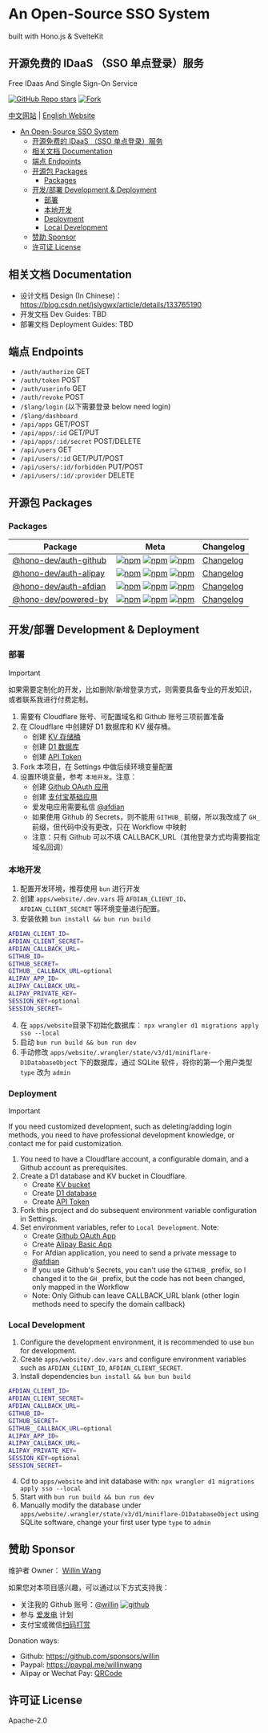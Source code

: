 # An Open-Source SSO System

built with Hono.js & SvelteKit

## 开源免费的 IDaaS （SSO 单点登录）服务

Free IDaas And Single Sign-On Service

[![GitHub Repo stars](https://img.shields.io/github/stars/willin/sso?style=social)](https://github.com/willin/sso) [![Fork](https://img.shields.io/github/contributors/willin/sso)](https://github.com/willin/sso/fork)

[中文网站](https://sso.willin.wang) | [English Website](https://sso.willin.wang/en)

<!-- START doctoc generated TOC please keep comment here to allow auto update -->
<!-- DON'T EDIT THIS SECTION, INSTEAD RE-RUN doctoc TO UPDATE -->

- [An Open-Source SSO System](#an-open-source-sso-system)
  - [开源免费的 IDaaS （SSO 单点登录）服务](#开源免费的-idaas-sso-单点登录服务)
  - [相关文档 Documentation](#相关文档-documentation)
  - [端点 Endpoints](#端点-endpoints)
  - [开源包 Packages](#开源包-packages)
    - [Packages](#packages)
  - [开发/部署 Development \& Deployment](#开发部署-development--deployment)
    - [部署](#部署)
    - [本地开发](#本地开发)
    - [Deployment](#deployment)
    - [Local Development](#local-development)
  - [赞助 Sponsor](#赞助-sponsor)
  - [许可证 License](#许可证-license)

<!-- END doctoc generated TOC please keep comment here to allow auto update -->

## 相关文档 Documentation

- 设计文档 Design (In Chinese)： <https://blog.csdn.net/jslygwx/article/details/133765190>
- 开发文档 Dev Guides: TBD
- 部署文档 Deployment Guides: TBD

## 端点 Endpoints

- `/auth/authorize` GET
- `/auth/token` POST
- `/auth/userinfo` GET
- `/auth/revoke` POST
- `/$lang/login` (以下需要登录 below need login)
- `/$lang/dashboard`
- `/api/apps` GET/POST
- `/api/apps/:id` GET/PUT
- `/api/apps/:id/secret` POST/DELETE
- `/api/users` GET
- `/api/users/:id` GET/PUT/POST
- `/api/users/:id/forbidden` PUT/POST
- `/api/users/:id/:provider` DELETE

## 开源包 Packages

### Packages

| Package                                             | Meta                                                                                                                                                                                                                                                                                                                                                                                                                             | Changelog                                           |
| --------------------------------------------------- | -------------------------------------------------------------------------------------------------------------------------------------------------------------------------------------------------------------------------------------------------------------------------------------------------------------------------------------------------------------------------------------------------------------------------------- | --------------------------------------------------- |
| [@hono-dev/auth-github](packages/hono-auth-github/) | [![npm](https://img.shields.io/npm/v/@hono-dev/auth-github?style=flat-square&logo=npm)](https://npmjs.org/package/@hono-dev/auth-github) [![npm](https://img.shields.io/npm/dm/@hono-dev/auth-github?style=flat-square&label=down)](https://npmjs.org/package/@hono-dev/auth-github) [![npm](https://img.shields.io/npm/dt/@hono-dev/auth-github?style=flat-square&label=down)](https://npmjs.org/package/@hono-dev/auth-github) | [Changelog](packages/hono-auth-github/CHANGELOG.md) |
| [@hono-dev/auth-alipay](packages/hono-auth-alipay/) | [![npm](https://img.shields.io/npm/v/@hono-dev/auth-alipay?style=flat-square&logo=npm)](https://npmjs.org/package/@hono-dev/auth-alipay) [![npm](https://img.shields.io/npm/dm/@hono-dev/auth-alipay?style=flat-square&label=down)](https://npmjs.org/package/@hono-dev/auth-alipay) [![npm](https://img.shields.io/npm/dt/@hono-dev/auth-alipay?style=flat-square&label=down)](https://npmjs.org/package/@hono-dev/auth-alipay) | [Changelog](packages/hono-auth-alipay/CHANGELOG.md) |
| [@hono-dev/auth-afdian](packages/hono-auth-afdian/) | [![npm](https://img.shields.io/npm/v/@hono-dev/auth-afdian?style=flat-square&logo=npm)](https://npmjs.org/package/@hono-dev/auth-afdian) [![npm](https://img.shields.io/npm/dm/@hono-dev/auth-afdian?style=flat-square&label=down)](https://npmjs.org/package/@hono-dev/auth-afdian) [![npm](https://img.shields.io/npm/dt/@hono-dev/auth-afdian?style=flat-square&label=down)](https://npmjs.org/package/@hono-dev/auth-afdian) | [Changelog](packages/hono-auth-afdian/CHANGELOG.md) |
| [@hono-dev/powered-by](packages/hono-powered-by/)   | [![npm](https://img.shields.io/npm/v/@hono-dev/powered-by?style=flat-square&logo=npm)](https://npmjs.org/package/@hono-dev/powered-by) [![npm](https://img.shields.io/npm/dm/@hono-dev/powered-by?style=flat-square&label=down)](https://npmjs.org/package/@hono-dev/powered-by) [![npm](https://img.shields.io/npm/dt/@hono-dev/powered-by?style=flat-square&label=down)](https://npmjs.org/package/@hono-dev/powered-by)       | [Changelog](packages/hono-powered-by/CHANGELOG.md)  |

## 开发/部署 Development & Deployment

### 部署

> [!IMPORTANT]
> 如果需要定制化的开发，比如删除/新增登录方式，则需要具备专业的开发知识，或者联系我进行付费定制。

1. 需要有 Cloudflare 账号、可配置域名和 Github 账号三项前置准备
2. 在 Cloudflare 中创建好 D1 数据库和 KV 缓存桶。
   - 创建 [KV 存储桶](https://dash.cloudflare.com/?to=/:account/workers/kv/namespaces)
   - 创建 [D1 数据库](https://dash.cloudflare.com/?to=/:account/workers/d1)
   - 创建 [API Token](https://dash.cloudflare.com/profile/api-tokens)
3. Fork 本项目，在 Settings 中做后续环境变量配置
4. 设置环境变量，参考 `本地开发`。注意：
   - 创建 [Github OAuth 应用](https://github.com/settings/developers)
   - 创建 [支付宝基础应用](https://open.alipay.com/develop/manage)
   - 爱发电应用需要私信 [@afdian](https://afdian.net/a/afdian)
   - 如果使用 Github 的 Secrets，则不能用 `GITHUB_` 前缀，所以我改成了 `GH_` 前缀，但代码中没有更改，只在 Workflow 中映射
   - 注意：只有 Github 可以不填 CALLBACK_URL（其他登录方式均需要指定域名回调）

### 本地开发

1. 配置开发环境，推荐使用 `bun` 进行开发
2. 创建 `apps/website/.dev.vars` 将 `AFDIAN_CLIENT_ID`、`AFDIAN_CLIENT_SECRET` 等环境变量进行配置。
3. 安装依赖 `bun install && bun run build`

```bash
AFDIAN_CLIENT_ID=
AFDIAN_CLIENT_SECRET=
AFDIAN_CALLBACK_URL=
GITHUB_ID=
GITHUB_SECRET=
GITHUB__CALLBACK_URL=optional
ALIPAY_APP_ID=
ALIPAY_CALLBACK_URL=
ALIPAY_PRIVATE_KEY=
SESSION_KEY=optional
SESSION_SECRET=
```

4. 在 `apps/website`目录下初始化数据库： `npx wrangler d1 migrations apply sso --local`
5. 启动 `bun run build && bun run dev`
6. 手动修改 `apps/website/.wrangler/state/v3/d1/miniflare-D1DatabaseObject` 下的数据库，通过 SQLite 软件，将你的第一个用户类型 `type` 改为 `admin`

### Deployment

> [!IMPORTANT]
> If you need customized development, such as deleting/adding login methods, you need to have professional development knowledge, or contact me for paid customization.

1. You need to have a Cloudflare account, a configurable domain, and a Github account as prerequisites.
2. Create a D1 database and KV bucket in Cloudflare.
   - Create [KV bucket](https://dash.cloudflare.com/?to=/:account/workers/kv/namespaces)
   - Create [D1 database](https://dash.cloudflare.com/?to=/:account/workers/d1)
   - Create [API Token](https://dash.cloudflare.com/profile/api-tokens)
3. Fork this project and do subsequent environment variable configuration in Settings.
4. Set environment variables, refer to `Local Development`. Note:
   - Create [Github OAuth App](https://github.com/settings/developers)
   - Create [Alipay Basic App](https://open.alipay.com/develop/manage)
   - For Afdian application, you need to send a private message to [@afdian](https://afdian.net/a/afdian)
   - If you use Github's Secrets, you can't use the `GITHUB_` prefix, so I changed it to the `GH_` prefix, but the code has not been changed, only mapped in the Workflow
   - Note: Only Github can leave CALLBACK_URL blank (other login methods need to specify the domain callback)

### Local Development

1. Configure the development environment, it is recommended to use `bun` for development.
2. Create `apps/website/.dev.vars` and configure environment variables such as `AFDIAN_CLIENT_ID`, `AFDIAN_CLIENT_SECRET`.
3. Install dependencies `bun install && bun bun build`

```bash
AFDIAN_CLIENT_ID=
AFDIAN_CLIENT_SECRET=
AFDIAN_CALLBACK_URL=
GITHUB_ID=
GITHUB_SECRET=
GITHUB__CALLBACK_URL=optional
ALIPAY_APP_ID=
ALIPAY_CALLBACK_URL=
ALIPAY_PRIVATE_KEY=
SESSION_KEY=optional
SESSION_SECRET=
```

4. Cd to `apps/website` and init database with: `npx wrangler d1 migrations apply sso --local`
5. Start with `bun run build && bun run dev`
6. Manually modify the database under `apps/website/.wrangler/state/v3/d1/miniflare-D1DatabaseObject` using SQLite software, change your first user type `type` to `admin`

## 赞助 Sponsor

维护者 Owner： [Willin Wang](https://willin.wang)

如果您对本项目感兴趣，可以通过以下方式支持我：

- 关注我的 Github 账号：[@willin](https://github.com/willin) [![github](https://img.shields.io/github/followers/willin.svg?style=social&label=Followers)](https://github.com/willin)
- 参与 [爱发电](https://afdian.net/@willin) 计划
- 支付宝或微信[扫码打赏](https://user-images.githubusercontent.com/1890238/89126156-0f3eeb80-d516-11ea-9046-5a3a5d59b86b.png)

Donation ways:

- Github: <https://github.com/sponsors/willin>
- Paypal: <https://paypal.me/willinwang>
- Alipay or Wechat Pay: [QRCode](https://user-images.githubusercontent.com/1890238/89126156-0f3eeb80-d516-11ea-9046-5a3a5d59b86b.png)

## 许可证 License

Apache-2.0
